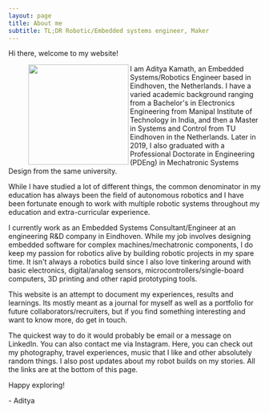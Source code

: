 ```yaml
---
layout: page
title: About me
subtitle: TL;DR Robotic/Embedded systems engineer, Maker
---
```


Hi there, welcome to my website!

<figure class="aligncenter">
	<img align="left" width="200" height="200" src="https://adityakamath.github.com/assets/img/about_me2.png" />
</figure>

I am Aditya Kamath, an Embedded Systems/Robotics Engineer based in Eindhoven, the Netherlands. I have a varied academic background ranging from a Bachelor's in Electronics Engineering from Manipal Institute of Technology in India, and then a Master in Systems and Control from TU Eindhoven in the Netherlands. Later in 2019, I also graduated with a Professional Doctorate in Engineering (PDEng) in Mechatronic Systems Design from the same university. 

While I have studied a lot of different things, the common denominator in my education has always been the field of autonomous robotics and I have been fortunate enough to work with multiple robotic systems throughout my education and extra-curricular experience.

I currently work as an Embedded Systems Consultant/Engineer at an engineering R&D company in Eindhoven. While my job involves designing embedded software for complex machines/mechatronic components, I do keep my passion for robotics alive by building robotic projects in my spare time. It isn't always a robotics build since I also love tinkering around with basic electronics, digital/analog sensors, microcontrollers/single-board computers, 3D printing and other rapid prototyping tools. 

This website is an attempt to document my experiences, results and learnings. Its mostly meant as a journal for myself as well as a portfolio for future collaborators/recruiters, but if you find something interesting and want to know more, do get in touch.

The quickest way to do it would probably be email or a message on LinkedIn. You can also contact me via Instagram. Here, you can check out my photography, travel experiences, music that I like and other absolutely random things. I also post updates about my robot builds on my stories. All the links are at the bottom of this page. 

Happy exploring!

\- Aditya


